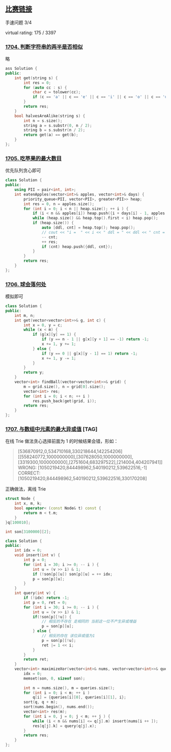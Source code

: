 ## [比赛链接](https://leetcode-cn.com/contest/weekly-contest-221/)

手速问题 3/4

virtual rating: 175 / 3397

### [1704. 判断字符串的两半是否相似](https://leetcode-cn.com/problems/determine-if-string-halves-are-alike/)

略

```c++
ass Solution {
public:
    int get(string s) {
        int res = 0;
        for (auto cc : s) {
            char c = tolower(cc);
            if (c == 'a' || c == 'e' || c == 'i' || c == 'o' || c == 'u') ++ res;
        }
        return res;
    }
    bool halvesAreAlike(string s) {
        int n = s.size();
        string a = s.substr(0, n / 2);
        string b = s.substr(n / 2);
        return get(a) == get(b);
    }
};
```


### [1705. 吃苹果的最大数目](https://leetcode-cn.com/problems/maximum-number-of-eaten-apples/)

优先队列贪心即可

```c++
class Solution {
public:
    using PII = pair<int, int>;
    int eatenApples(vector<int>& apples, vector<int>& days) {
        priority_queue<PII, vector<PII>, greater<PII>> heap;
        int res = 0, n = apples.size();
        for (int i = 0; i < n || heap.size(); ++ i ) {
            if (i < n && apples[i]) heap.push({i + days[i] - 1, apples[i]});
            while (heap.size() && heap.top().first < i) heap.pop();
            if (heap.size()) {
                auto [ddl, cnt] = heap.top(); heap.pop();
                // cout << "i =  " << i << " ddl = " << ddl << " cnt = " << cnt << endl;
                -- cnt;
                ++ res;
                if (cnt) heap.push({ddl, cnt});
            }
        }
        return res;
    }
};
```

### [1706. 球会落何处](https://leetcode-cn.com/problems/where-will-the-ball-fall/)

模拟即可

```c++
class Solution {
public:
    int m, n;
    int get(vector<vector<int>>& g, int c) {
        int x = 0, y = c;
        while (x < m) {
            if (g[x][y] == 1) {
                if (y == n - 1 || g[x][y + 1] == -1) return -1;
                x += 1, y += 1;
            } else {
                if (y == 0 || g[x][y - 1] == 1) return -1;
                x += 1, y -= 1;
            }
        }
        return y;
    }
    vector<int> findBall(vector<vector<int>>& grid) {
        m = grid.size(), n = grid[0].size();
        vector<int> res;
        for (int i = 0; i < n; ++ i )
            res.push_back(get(grid, i));
        return res;
    }
};
```

### [1707. 与数组中元素的最大异或值](https://leetcode-cn.com/problems/maximum-xor-with-an-element-from-array/) [TAG]

在线 Trie 做法贪心选择前面为 1 的时候结果会错，形如：

> [536870912,0,534710168,330218644,142254206]
> [[558240772,1000000000],[307628050,1000000000],[3319300,1000000000],[2751604,683297522],[214004,404207941]]
> WRONG:
> [1050219420,844498962,540190212,539622516,-1]
> CORRECT:
> [1050219420,844498962,540190212,539622516,330170208]

正确做法，离线 Trie

```c++
struct Node {
    int x, m, k;
    bool operator< (const Node& t) const {
        return m < t.m;
    }
}q[100010];

int son[3100000][2];

class Solution {
public:
    int idx = 0;
    void insert(int v) {
        int p = 0;
        for (int i = 30; i >= 0; -- i ) {
            int u = (v >> i) & 1;
            if (!son[p][u]) son[p][u] = ++ idx;
            p = son[p][u];
        }
    }
    int query(int v) {
        if (!idx) return -1;
        int p = 0, ret = 0;
        for (int i = 30; i >= 0; -- i ) {
            int u = (v >> i) & 1;
            if(!son[p][!u]) {
                // 相反的不存在 走相同的 当前这一位不产生异或增益
                p = son[p][u];
            } else {
                // 相反的存在 该位异或值为1
                p = son[p][!u];
                ret |= 1 << i;
            }
        }
        return ret;
    }
    vector<int> maximizeXor(vector<int>& nums, vector<vector<int>>& queries) {
        idx = 0;
        memset(son, 0, sizeof son);
        
        int n = nums.size(), m = queries.size();
        for (int i = 0; i < m; ++ i )
            q[i] = {queries[i][0], queries[i][1], i};
        sort(q, q + m);
        sort(nums.begin(), nums.end());
        vector<int> res(m);
        for (int i = 0, j = 0; j < m; ++ j ) {
            while (i < n && nums[i] <= q[j].m) insert(nums[i ++ ]);
            res[q[j].k] = query(q[j].x);
        }
        return res;
    }
};
```
